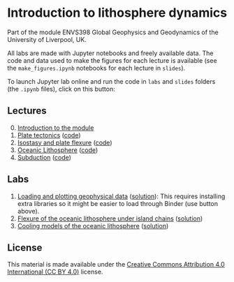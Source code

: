 # Introduction to lithosphere dynamics

Part of the module ENVS398 Global Geophysics and Geodynamics of the University
of Liverpool, UK.

All labs are made with Jupyter notebooks and freely available data.
The code and data used to make the figures for each lecture is
available (see the `make_figures.ipynb` notebooks for each lecture in `slides`).

To launch Jupyter lab online and run the code in `labs` and `slides` folders
(the `.ipynb` files), click on this button:

## Lectures

0. [Introduction to the module](https://www.leouieda.com/envs398/slides/0-introduction/)
1. [Plate tectonics](https://www.leouieda.com/envs398/slides/1-plate-tectonics/) ([code](https://nbviewer.jupyter.org/github/leouieda/envs398/blob/master/slides/1-plate-tectonics/make_figures.ipynb))
2. [Isostasy and plate flexure](https://www.leouieda.com/envs398/slides/2-isostasy/) ([code](https://nbviewer.jupyter.org/github/leouieda/envs398/blob/master/slides/2-isostasy/make_figures.ipynb))
3. [Oceanic Lithosphere](https://www.leouieda.com/envs398/slides/3-oceanic-lithosphere/) ([code](https://nbviewer.jupyter.org/github/leouieda/envs398/blob/master/slides/3-oceanic-lithosphere/make_figures.ipynb))
4. [Subduction](https://www.leouieda.com/envs398/slides/4-subduction/) ([code](https://nbviewer.jupyter.org/github/leouieda/envs398/blob/master/slides/4-subduction/make_figures.ipynb))

## Labs

1. [Loading and plotting geophysical data](https://nbviewer.jupyter.org/github/leouieda/envs398/blob/master/labs/lab1.ipynb) ([solution](https://nbviewer.jupyter.org/github/leouieda/envs398/blob/master/labs/lab1-solution.ipynb)): This requires installing extra libraries so it might be easier to load through Binder (use button above).
2. [Flexure of the oceanic lithosphere under island chains](https://nbviewer.jupyter.org/github/leouieda/envs398/blob/master/labs/lab2.ipynb) ([solution](https://nbviewer.jupyter.org/github/leouieda/envs398/blob/master/labs/lab2-solution.ipynb))
3. [Cooling models of the oceanic lithosphere](https://nbviewer.jupyter.org/github/leouieda/envs398/blob/master/labs/lab3.ipynb) ([solution](https://nbviewer.jupyter.org/github/leouieda/envs398/blob/master/labs/lab3-solution.ipynb))

## License

This material is made available under the
[Creative Commons Attribution 4.0 International (CC BY 4.0)](https://creativecommons.org/licenses/by/4.0)
license.
